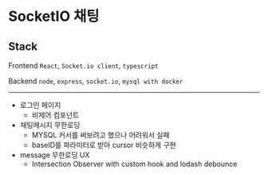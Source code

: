 # SocketIO 채팅

## Stack

Frontend `React`, `Socket.io client`, `typescript`

Backend `node`, `express`, `socket.io`, `mysql with docker`

---

- 로그인 페이지
  - 비제어 컴포넌트
- 채팅메시지 무한로딩
  - MYSQL 커서를 써보려고 했으나 어려워서 실패
  - baseID를 파라미터로 받아 cursor 비슷하게 구현
- message 무한로딩 UX
  - Intersection Observer with custom hook and lodash debounce